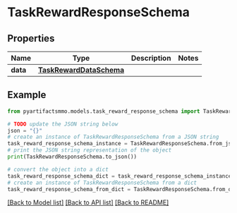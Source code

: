 # TaskRewardResponseSchema


## Properties

Name | Type | Description | Notes
------------ | ------------- | ------------- | -------------
**data** | [**TaskRewardDataSchema**](TaskRewardDataSchema.md) |  | 

## Example

```python
from pyartifactsmmo.models.task_reward_response_schema import TaskRewardResponseSchema

# TODO update the JSON string below
json = "{}"
# create an instance of TaskRewardResponseSchema from a JSON string
task_reward_response_schema_instance = TaskRewardResponseSchema.from_json(json)
# print the JSON string representation of the object
print(TaskRewardResponseSchema.to_json())

# convert the object into a dict
task_reward_response_schema_dict = task_reward_response_schema_instance.to_dict()
# create an instance of TaskRewardResponseSchema from a dict
task_reward_response_schema_from_dict = TaskRewardResponseSchema.from_dict(task_reward_response_schema_dict)
```
[[Back to Model list]](../README.md#documentation-for-models) [[Back to API list]](../README.md#documentation-for-api-endpoints) [[Back to README]](../README.md)



